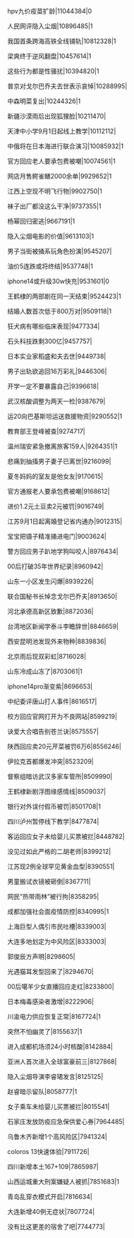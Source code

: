 hpv九价疫苗扩龄|11044384|0

人民网评隐入尘烟|10896485|1

我国首条跨海高铁全线铺轨|10812328|1

梁爽终于逆风翻盘|10457614|1

这些行为都是性骚扰|10394820|1

普京对戈尔巴乔夫去世表示哀悼|10288995|

中森明菜复出|10244326|1

新疆沙漠雨后出现狐狸脸|10211470|

天津中小学9月1日起线上教学|10112112|

中俄将在日本海进行联合演习|10085932|1

官方回应老人要承包费被嘲|10074561|1

网店月售鳄雀鳝2000余单|9929652|1

江西上空现不明飞行物|9902750|1

袜子出厂都没这么干净|9737355|1

杨幂回归密逃|9667191|1

隐入尘烟电影的价值|9613103|1

男子当街被捅系玩角色扮演|9545207|

油价5连跌或将终结|9537748|1

iphone14或升级30w快充|9531601|0

王鹤棣的两部剧在同一天结束|9524423|1

结婚人数首次低于800万对|9509118|1

狂犬病有哪些临床表现|9477334|

石头科技跌剩300亿|9457757|

日本实业家稻盛和夫去世|9449738|

男子出轨欲追回16万彩礼|9446306|

开学一定不要暴露自己|9396618|

武汉核酸调整为两天一检|9387679|

运20向巴基斯坦运送救援物资|9290552|1

教育部王登峰被查|9274717|

温州瑞安紧急撤离旅客159人|9264351|1

悲痛到抽搐男子妻子已离世|9216099|

夏冬妈妈的室友是他女友|9170615|

官方通报老人要承包费被嘲|9168612|

进价1.2元土豆卖2元被罚|9016749|

江苏9月1日起离婚登记省内通办|9012315|

宝宝把镊子精准捅进电门|9003624|

警方回应男子趴地学狗叫咬人|8976434|

00后打破35年世界纪录|8960942|

山东一小区发生闪爆|8939226|

联合国秘书长悼念戈尔巴乔夫|8913650|

河北承德高新区致歉|8872036|

台湾地区新闻学泰斗李瞻辞世|8846659|

西安昆明池发现外来物种|8839836|

北京雨后现双彩虹|8716028|

山东冷成山冻了|8703061|1

iphone14pro渐变紫|8696653|

中纪委评唐山打人事件|8616517|

校方回应官网打开为不良网站|8599219|

诀爱大合唱告别苍兰诀|8575557|

陕西回应卖20元芹菜被罚6万6|8556246|

伊拉克首都爆发冲突|8523209|

督察组暗访武汉多家车管所|8509990|

王鹤棣新剧浮图缘感情线|8509037|

银行对外误付假币被罚|8501708|1

四川泸州暂停线下教学|8477874|

客运回应女子未给婴儿买票被拦|8448782|

没见过如此严格的二胡老师|8399212|

江苏现2例全球罕见黄金血型|8390551|

男童搬试衣镜被砸倒|8367711|

网民“热带雨林”被行拘|8358295|

成都加强社会面疫情防控|8340995|1

上海巨型人偶引市民吐槽|8339003|

大连多地划定为中风险区|8333003|

郭俊辰方声明|8298605|

光遇猫耳发型回来了|8294670|

00后噶羊少女直播回应走红|8233800|

日本梅毒感染者激增|8222906|

川渝电力供应恢复正常|8167724|1

突然不怕幽灵了|8155637|1

进入成都机场须24小时核酸|8142884|

亚洲人首次进入全球富豪前三|8127868|

隐入尘烟导演李睿珺发言|8125125|

赵睿暗示留队|8058777|1

女子乘车未给婴儿买票被拦|8015541|

石家庄发放防疫应急保供爱心券|7964485|

乌鲁木齐新增1个高风险区|7941324|

coloros 13快速体验|7911726|

四川新增本土167+109|7865987|

山西运城重大刑案嫌疑人被抓|7851683|1

青岛乱穿衣模式开启|7816634|

大连新增40例无症状|7807724|

没有比这更差的宿舍了吧|7744773|

